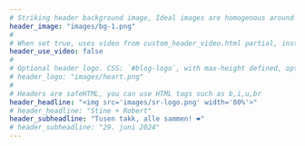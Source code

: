 ```yaml
---
# Striking header background image, Ideal images are homogenous around the centre and contrasting to the text. Non-ideal images can use `title_guard`
header_image: "images/bg-1.png"
#
# When set true, uses video from custom_header_video.html partial, instead of header_image
header_use_video: false
#
# Optional header logo. CSS: `#blog-logo`, with max-height defined, optimize to prevent scaling
# header_logo: "images/heart.png"
#
# Headers are safeHTML, you can use HTML tags such as b,i,u,br
header_headline: "<img src='images/sr-logo.png' width='80%'>"
# header_headline: "Stine + Robert"
header_subheadline: "Tusen takk, alle sammen! ❤️"
# header_subheadline: "29. juni 2024"
---
```

